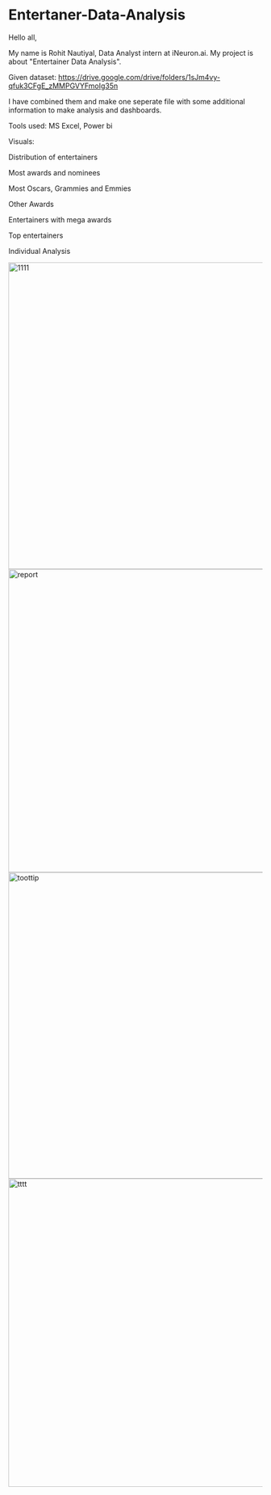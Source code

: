 # Entertaner-Data-Analysis

Hello all,

My name is Rohit Nautiyal, Data Analyst intern at iNeuron.ai. My project is about "Entertainer Data Analysis".

Given dataset: https://drive.google.com/drive/folders/1sJm4vy-qfuk3CFgE_zMMPGVYFmoIg35n

I have combined them and make one seperate file with some additional information to make analysis and dashboards.

Tools used: MS Excel, Power bi

Visuals: 

  Distribution of entertainers
  
  Most awards and nominees
  
  Most Oscars, Grammies and Emmies
  
  Other Awards
  
  Entertainers with mega awards
  
  Top  entertainers
  
  Individual Analysis
  
 <img width="607" alt="1111" src="https://github.com/rohitnaughty/Entertainer-project-/assets/113165433/0c95d390-02c0-42b0-9a93-004432c20058">

<img width="600" alt="report" src="https://github.com/rohitnaughty/Entertainer-project-/assets/113165433/20476523-3e74-4f3a-95cb-92c33dc4654d">


<img width="606" alt="toottip" src="https://github.com/rohitnaughty/Entertainer-project-/assets/113165433/c80588f6-b72c-4d3f-b24a-4e0d0e117be8">

<img width="610" alt="tttt" src="https://github.com/rohitnaughty/Entertainer-project-/assets/113165433/76639322-aeea-46af-bcc9-3d7b86d3a683">
